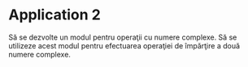 # Application 2 
Să se dezvolte un modul pentru operaţii cu numere complexe. Să se utilizeze acest
modul pentru efectuarea operaţiei de împărţire a două numere complexe.
